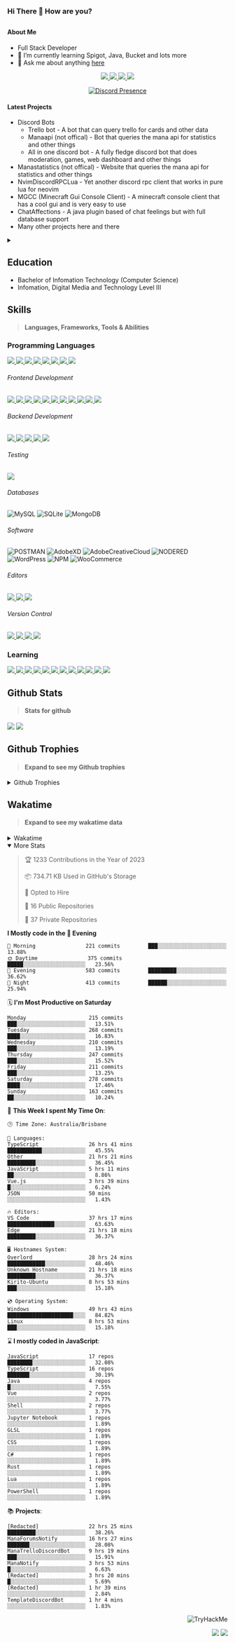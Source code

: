 ### Hi There 👋 How are you?

## <h4>About Me</h4>

- Full Stack Developer
- 🌱 I’m currently learning Spigot, Java, Bucket and lots more
- 💬 Ask me about anything [here](https://github.com/nick22985/nick22985/issues)

<p align="center">
	<a href="https://discordapp.com/users/221602145462386688">
		<img src="https://img.shields.io/badge/Discord-5865F2.svg?&style=for-the-badge&logo=Discord&logoColor=white"/>
	</a>
	<a href="https://www.youtube.com/channel/UChZvyaTJSq0PweGmTpjPjRw">
		<img src="https://img.shields.io/badge/YouTube-FF0000.svg?&style=for-the-badge&logo=YouTube&logoColor=white"/>
	</a>
	<a href="https://twitter.com/nick22985">
		<img src="https://img.shields.io/badge/Twitter-1DA1F2.svg?&style=for-the-badge&logo=Twitter&logoColor=white"/>
	</a>
	<a href="https://www.npmjs.com/~nick22985">
		<img src="https://img.shields.io/badge/npm-CB3837.svg?&style=for-the-badge&logo=NPM&logoColor=white"/>
	</a>
</p>

<p align="center">
	<a href="https://discord.com/users/221602145462386688" target="_blank" rel="nofollow">
		<img src="https://lanyard-profile-readme.vercel.app/api/221602145462386688?hideStatus=true&animated=true&hideDiscrim=true" alt="Discord Presence" align="center">
	</a>
</p>

#### Latest Projects

- Discord Bots
	- Trello bot - A bot that can query trello for cards and other data
	- Manaapi (not offical) - Bot that queries the mana api for statistics and other things
	- All in one discord bot - A fully fledge discord bot that does moderation, games, web dashboard and other things
- Manastatistics (not offical) - Website that queries the mana api for statistics and other things
- NvimDiscordRPCLua - Yet another discord rpc client that works in pure lua for neovim 
- MGCC (Minecraft Gui Console Client) - A minecraft console client that has a cool gui and is very easy to use
- ChatAffections - A java plugin based of chat feelings but with full database support
- Many other projects here and there

<details>
	<summary></summary>
<p>Yes the names suck I have yet to come up with some cool names</p>
</details>


<h2>Education</h2>

> #### 
- Bachelor of Infomation Technology (Computer Science)
- Infomation, Digital Media and Technology Level III




<h2>Skills</h2>

> #### Languages, Frameworks, Tools & Abilities

<h3>Programming Languages</h3>
<a href="">
	<img src="https://img.shields.io/badge/JavaScript-323330.svg?&style=flat-square&logo=javascript&logoColor=%23F7DF1E"/>
</a>
<a href="">
	<img src="https://img.shields.io/badge/TYPESCRIPT-%23007ACC.svg?&style=flat-square&logo=typescript&logoColor=white"/>
</a>
<a href="">
	<img src="https://img.shields.io/badge/PYTHON-3776AB.svg?&style=flat-square&logo=python&logoColor=white"/>
</a>
<a href="">
	<img src="https://img.shields.io/badge/C-3776AB.svg?&style=flat-square&logo=C&logoColor=white"/>
</a>
<a href="">
	<img src="https://img.shields.io/badge/C%23-239120.svg?&style=flat-square&logo=C-Sharp&logoColor=white"/>
</a>
<a href="">
	<img src="https://img.shields.io/badge/.Net-512BD4.svg?&style=flat-square&logo=.NET&logoColor=white"/>
</a>
<a href="">
	<img src="https://img.shields.io/badge/JQUERY-0769AD.svg?&style=flat-square&logo=jquery&logoColor=white"/>
</a>	
<a href="">
	<img src="https://img.shields.io/badge/OpenJDK-5585A3?style=flat-square&logo=OpenJDK&logoColor=white"/>
</a>

<h6> Frontend Development </h6>
<a href="">
	<img src="https://img.shields.io/badge/React-61DAFB?style=flat-square&logo=react&logoColor=white"/>
</a>
<a href="">
	<img src="https://img.shields.io/badge/CSS3-%231572B6.svg?&style=flat-square&logo=css3&logoColor=white"/>
</a>
<a href="">
	<img src="https://img.shields.io/badge/HTML5-E34F26.svg?&style=flat-square&logo=html5&logoColor=white"/>
</a>
<a href="">
	<img src="https://img.shields.io/badge/Blazor-512BD4.svg?&style=flat-square&logo=Blazor&logoColor=white"/>
</a>
<a href="">
	<img src="https://img.shields.io/badge/Tailwind-06B6D4.svg?&style=flat-square&logo=tailwindcss&logoColor=white"/>
</a>
<a href="">
	<img src="https://img.shields.io/badge/Vue.js-4FC08D?style=flat-square&logo=Vue.js&logoColor=white"/>
</a>
<a href="">
	<img src="https://img.shields.io/badge/Vuetify-1867C0?style=flat-square&logo=vuetify"/>
</a>
<a href="">
	<img src="https://img.shields.io/badge/Bootstrap-7952B3?style=flat-square&logo=bootstrap&logoColor=white"/>
</a>
<a href="">
	<img src="https://img.shields.io/badge/Nextjs-000000?style=flat-square&logo=next.js&logoColor=white"/>
</a>
<a href="">
	<img src="https://img.shields.io/badge/Electron-47848F?style=flat-square&logo=electron&logoColor=white"/>
</a>
<a href="">
	<img src="https://img.shields.io/badge/Headless UI-47848F?style=flat-square&logo=headlessui&logoColor=white"/>
</a>

<h6> Backend Development </h6>
<a href="">
	<img src="https://img.shields.io/badge/NODEJS-339933.svg?&style=flat-square&logo=node.js&logoColor=white"/>
</a>
<a href="">
	<img src="https://img.shields.io/badge/NGINX-269539.svg?&style=flat-square&logo=nginx&logoColor=white"/>
</a>
<a href="">
	<img src="https://img.shields.io/badge/GRAPHQL-E10098.svg?&style=flat-square&logo=graphql&logoColor=white"/>
</a>
<a href="">
	<img src="https://img.shields.io/badge/express-000000?style=flat-square&logo=express&logoColor=white"/>
</a>
<a href="">
	<img src="https://img.shields.io/badge/NestJs-E0234E?style=flat-square&logo=nestjs&logoColor=white"/>
</a>

<h6>Testing</h6>
<a href="">
	<img src="https://img.shields.io/badge/cypress-17202C?style=flat-square&logo=cypress&logoColor=white"/>
</a>

<h6> Databases </h6>

![MySQL](https://img.shields.io/badge/MySQL-4479A1.svg?&style=flat-square&logo=mysql&logoColor=white)
![SQLite](https://img.shields.io/badge/SQLite-003B57.svg?&style=flat-square&logo=sqlite&logoColor=white)
![MongoDB](https://img.shields.io/badge/MONGODB-47A248.svg?&style=flat-square&logo=mongodb&logoColor=white)

<h6>Software</h6>

![POSTMAN](https://img.shields.io/badge/Postman-FF6C37.svg?&style=flat-square&logo=postman&logoColor=white)
![AdobeXD](https://img.shields.io/badge/Adobe%20XD-FF61F6.svg?&style=flat-square&logo=Adobe-XD&logoColor=black)
![AdobeCreativeCloud](https://img.shields.io/badge/Adobe%20Creative%20Cloud-DA1F26.svg?&style=flat-square&logo=Adobe-Creative-Cloud&logoColor=white)
![NODERED](https://img.shields.io/badge/node%20red-8F0000.svg?&style=flat-square&logo=node-red&logoColor=white)
![WordPress](https://img.shields.io/badge/Wordpress-21759B.svg?&style=flat-square&logo=wordpress&logoColor=white)
![NPM](https://img.shields.io/badge/npm-CB3837.svg?&style=flat-square&logo=npm&logoColor=white)
![WooCommerce](https://img.shields.io/badge/WooCommerce-96588A.svg?&style=flat-square&logo=WooCommerce&logoColor=white)

<h6> Editors </h6>
<a href="">
	<img src="https://img.shields.io/badge/VSCODE-007ACC.svg?&style=flat-square&logo=visual-studio-code"/>
</a>
<a href="">
	<img src="https://img.shields.io/badge/Visual%20Studio-5C2D91.svg?&style=flat-square&logo=visual-studio"/>
</a>
<a href="">
	<img src="https://img.shields.io/badge/INTELLIJ-000000.svg?&style=flat-square&logo=intellij-idea"/>
</a>

<h6>Version Control</h6>
<a href="">
	<img src="https://img.shields.io/badge/GITHUB-%23121011.svg?&style=flat-square&logo=github&logoColor=white"/>
</a>
<a href="">
	<img src="https://img.shields.io/badge/GITLAB-%23181717.svg?&style=flat-square&logo=gitlab&logoColor=white"/>
</a>
<a href="">
	<img src="https://img.shields.io/badge/GIT-%23F05033.svg?&style=flat-square&logo=git&logoColor=white"/>
</a>
<a href="">
	<img src="https://img.shields.io/badge/-BitBucket-darkblue?style=flat-square&logo=bitbucket"/>
</a>

<!-- <br><br><br><br>

![MicrosoftAzure](https://img.shields.io/badge/Microsoft%20Azure-232F7E?style=flat-square&logo=microsoft-azure)
![GoogleCloud](https://img.shields.io/badge/Google%20Cloud-black?style=flat-square&logo=google-cloud)
![DigitalOcean](https://img.shields.io/badge/-Digital%20Ocean-darkblue?style=flat-square&logo=digitalocean)
![Heroku](https://img.shields.io/badge/-Heroku-430098?style=flat-square&logo=heroku)
![RaspberryPi](https://img.shields.io/badge/-Raspberry%20Pi-C51A4A?style=flat-square&logo=Raspberry-Pi)
![LINUX](https://img.shields.io/badge/LINUX-FCC624?style=flat-square-square&logo=linux&logoColor=black) -->


<h3>Learning</h3>
<a href="">
	<img src="https://img.shields.io/badge/GITHUB%20ACTIONS-2088FF.svg?&style=flat-square&logo=github-actions&logoColor=white"/>
</a>	

<a href="">
	<img src="https://img.shields.io/badge/PHP-777BB4.svg?&style=flat-square&logo=php&logoColor=white"/>
</a>		
<a href="">
	<img src="https://img.shields.io/badge/DOCKER-2496ED.svg?&style=flat-square&logo=docker&logoColor=white"/>
</a>		
<a href="">
	<img src="https://img.shields.io/badge/webpack-8DD6F9?style=flat-square&logo=webpack&logoColor=white"/>
</a>
<a href="">
	<img src="https://img.shields.io/badge/redis-DC382D?style=flat-square&logo=redis&logoColor=white"/>
</a>
<a href="">
	<img src="https://img.shields.io/badge/neovim-57A143?style=flat-square&logo=neovim&logoColor=white"/>
</a>
<a href="">
	<img src="https://img.shields.io/badge/Angular-DD0031?style=flat-square&logo=angular&logoColor=white"/>
</a>
<a href="">
	<img src="https://img.shields.io/badge/NGINX-009639?style=flat-square&logo=nginx&logoColor=white"/>
</a>
<a href="">
	<img src="https://img.shields.io/badge/PlanetScale-000000?style=flat-square&logo=planetscale&logoColor=white"/>
</a>
<a href="">
	<img src="https://img.shields.io/badge/PostgreSQL-4169E1?style=flat-square&logo=postgresql&logoColor=white"/>
</a>
<a href="">
	<img src="https://img.shields.io/badge/lua-2C2D72?style=flat-square&logo=lua&logoColor=white"/>
</a>
<a href="">
	<img src="https://img.shields.io/badge/Rust-000000?style=flat-square&logo=rust&logoColor=white"/>
</a>

## Github Stats
> #### Stats for github
<img src="https://github-readme-stats.vercel.app/api?username=nick22985&count_private=true&show_icons=true&theme=github_dark"></img>
<img src="https://streak-stats.demolab.com/?user=Nick22985&theme=dark&hide_border=true"></img>

## Github Trophies
> #### Expand to see my Github trophies 
<details>
  <summary> 
    Github Trophies
  </summary>
  <p>
    <img src="https://github-profile-trophy.vercel.app/?username=nick22985&theme=algolia&column=4">
  </p>
  </details>
  
## Wakatime
> #### Expand to see my wakatime data
<details>
  <summary> 
   Wakatime
  </summary>
  <p>
	<img src="https://wakatime.com/share/@nick22985/e7a14e07-4d82-4eb2-a5eb-1c3cef708fe7.svg" height="400" width="600"></img>
	<img src="https://wakatime.com/share/@nick22985/ed1a7d86-01e3-4cf7-bd62-356413a3e91c.svg" height="400" width="600"></img>
</p>
 </details>

<details open="true">
<summary>More Stats</summary>

<!--START_SECTION:devStats-->
> 🏆 1233 Contributions in the Year of 2023
>
> 📦 734.71 KB Used in GitHub's Storage
>
> 💼 Opted to Hire
>
> 📖 16 Public Repositories
>
> 🔐 37 Private Repositories

**I Mostly code in the 🌆 Evening**
```text
🌅 Morning                221 commits         ███░░░░░░░░░░░░░░░░░░░░░░   13.88%
🌞 Daytime                375 commits         █████░░░░░░░░░░░░░░░░░░░░   23.56%
🌆 Evening                583 commits         █████████░░░░░░░░░░░░░░░░   36.62%
🌙 Night                  413 commits         ██████░░░░░░░░░░░░░░░░░░░   25.94%
```
🗓️ **I'm Most Productive on Saturday**
```text
Monday                    215 commits         ███░░░░░░░░░░░░░░░░░░░░░░   13.51%
Tuesday                   268 commits         ████░░░░░░░░░░░░░░░░░░░░░   16.83%
Wednesday                 210 commits         ███░░░░░░░░░░░░░░░░░░░░░░   13.19%
Thursday                  247 commits         ███░░░░░░░░░░░░░░░░░░░░░░   15.52%
Friday                    211 commits         ███░░░░░░░░░░░░░░░░░░░░░░   13.25%
Saturday                  278 commits         ████░░░░░░░░░░░░░░░░░░░░░   17.46%
Sunday                    163 commits         ██░░░░░░░░░░░░░░░░░░░░░░░   10.24%
```
🚀 **This Week I spent My Time On**:
```text
🕒 Time Zone: Australia/Brisbane

💬 Languages:
TypeScript                26 hrs 41 mins      ███████████░░░░░░░░░░░░░░   45.55%
Other                     21 hrs 21 mins      █████████░░░░░░░░░░░░░░░░   36.45%
JavaScript                5 hrs 11 mins       ██░░░░░░░░░░░░░░░░░░░░░░░   8.86%
Vue.js                    3 hrs 39 mins       █░░░░░░░░░░░░░░░░░░░░░░░░   6.24%
JSON                      50 mins             ░░░░░░░░░░░░░░░░░░░░░░░░░   1.43%

🔥 Editors:
VS Code                   37 hrs 17 mins      ███████████████░░░░░░░░░░   63.63%
Edge                      21 hrs 18 mins      █████████░░░░░░░░░░░░░░░░   36.37%

🖥️ Hostnames System:
Overlord                  28 hrs 24 mins      ████████████░░░░░░░░░░░░░   48.46%
Unknown Hostname          21 hrs 18 mins      █████████░░░░░░░░░░░░░░░░   36.37%
Kirito-Ubuntu             8 hrs 53 mins       ███░░░░░░░░░░░░░░░░░░░░░░   15.18%

💿 Operating System:
Windows                   49 hrs 43 mins      █████████████████████░░░░   84.82%
Linux                     8 hrs 53 mins       ███░░░░░░░░░░░░░░░░░░░░░░   15.18%
```
⌛ **I mostly coded in JavaScript**:
```text
JavaScript                17 repos            ████████░░░░░░░░░░░░░░░░░   32.08%
TypeScript                16 repos            ███████░░░░░░░░░░░░░░░░░░   30.19%
Java                      4 repos             █░░░░░░░░░░░░░░░░░░░░░░░░   7.55%
Vue                       2 repos             ░░░░░░░░░░░░░░░░░░░░░░░░░   3.77%
Shell                     2 repos             ░░░░░░░░░░░░░░░░░░░░░░░░░   3.77%
Jupyter Notebook          1 repos             ░░░░░░░░░░░░░░░░░░░░░░░░░   1.89%
GLSL                      1 repos             ░░░░░░░░░░░░░░░░░░░░░░░░░   1.89%
CSS                       1 repos             ░░░░░░░░░░░░░░░░░░░░░░░░░   1.89%
C#                        1 repos             ░░░░░░░░░░░░░░░░░░░░░░░░░   1.89%
Rust                      1 repos             ░░░░░░░░░░░░░░░░░░░░░░░░░   1.89%
Lua                       1 repos             ░░░░░░░░░░░░░░░░░░░░░░░░░   1.89%
PowerShell                1 repos             ░░░░░░░░░░░░░░░░░░░░░░░░░   1.89%
```
📚 **Projects**:
```text
[Redacted]                22 hrs 25 mins      █████████░░░░░░░░░░░░░░░░   38.26%
ManaForumsNotify          16 hrs 27 mins      ███████░░░░░░░░░░░░░░░░░░   28.08%
ManaTrelloDiscordBot      9 hrs 19 mins       ███░░░░░░░░░░░░░░░░░░░░░░   15.91%
ManaNotify                3 hrs 53 mins       █░░░░░░░░░░░░░░░░░░░░░░░░   6.63%
[Redacted]                3 hrs 20 mins       █░░░░░░░░░░░░░░░░░░░░░░░░   5.69%
[Redacted]                1 hr 39 mins        ░░░░░░░░░░░░░░░░░░░░░░░░░   2.84%
TemplateDiscordBot        1 hr 4 mins         ░░░░░░░░░░░░░░░░░░░░░░░░░   1.83%
```
<!--END_SECTION:devStats-->
</details>
<p align="right">
    <img src="https://tryhackme-badges.s3.amazonaws.com/nick22985.png" alt="TryHackMe">
</p>
<p align="right">
    <img src="https://www.codewars.com/users/nick22985/badges/micro"/>
    <img src="https://wakatime.com/badge/user/06ef56ec-e763-432c-a1cc-83e10de5b5a3.svg"/>
</p>
